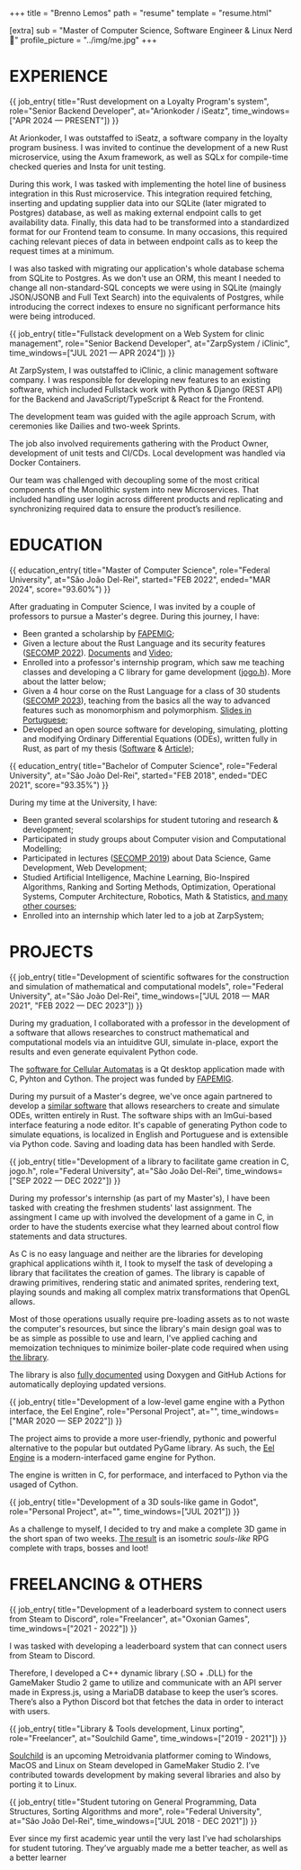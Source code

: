 +++
title = "Brenno Lemos"
path = "resume"
template = "resume.html"

[extra]
sub = "Master of Computer Science, Software Engineer & Linux Nerd 🐧"
profile_picture = "../img/me.jpg"
+++

# EXPERIENCE

{{ job_entry(
    title="Rust development on a Loyalty Program's system",
    role="Senior Backend Developer",
    at="Arionkoder / iSeatz",
    time_windows=["APR 2024 — PRESENT"])
}}

<p class="justify">
At Arionkoder, I was outstaffed to iSeatz, a software company in the loyalty program business. I was invited to continue the development of a new Rust microservice, using the Axum framework, as well as SQLx for compile-time checked queries and Insta for unit testing.

During this work, I was tasked with implementing the hotel line of business integration in this Rust microservice. This integration required fetching, inserting and updating supplier data into our SQLite (later migrated to Postgres) database, as well as making external endpoint calls to get availability data. Finally, this data had to be transformed into a standardized format for our Frontend team to consume. In many occasions, this required caching relevant pieces of data in between endpoint calls as to keep the request times at a minimum.

I was also tasked with migrating our application's whole database schema from SQLite to Postgres. As we don't use an ORM, this meant I needed to change all non-standard-SQL concepts we were using in SQLite (maingly JSON/JSONB and Full Text Search) into the equivalents of Postgres, while introducing the correct indexes to ensure no significant performance hits were being introduced.
</p>

{{ job_entry(
    title="Fullstack development on a Web System for clinic management",
    role="Senior Backend Developer",
    at="ZarpSystem / iClinic",
    time_windows=["JUL 2021 — APR 2024"])
}}

<p class="justify">
At ZarpSystem, I was outstaffed to iClinic, a clinic management software company. I was responsible for developing new features to an existing software, which included Fullstack work with Python & Django (REST API) for the Backend and JavaScript/TypeScript & React for the Frontend.
</p>

<p class="justify">
The development team was guided with the agile approach Scrum, with ceremonies like Dailies and two-week Sprints.
</p>

<p class="justify">
The job also involved requirements gathering with the Product Owner, development of unit tests and CI/CDs. Local development was handled via Docker Containers.
</p>

<p class="justify">
Our team was challenged with decoupling some of the most critical components of the Monolithic system into new Microservices. That included handling user login across different products and replicating and synchronizing required data to ensure the product’s resilience.
</p>

# EDUCATION

{{ education_entry(
    title="Master of Computer Science",
    role="Federal University",
    at="São João Del-Rei",
    started="FEB 2022",
    ended="MAR 2024",
    score="93.60%")
}}

After graduating in Computer Science, I was invited by a couple of professors to pursue a Master's degree. During this journey, I have:

- Been granted a scholarship by [FAPEMIG];
- Given a lecture about the Rust Language and its security features ([SECOMP 2022]). [Documents][rust-secomp-2022] and [Video][rust-secomp-2022-video];
- Enrolled into a professor's internship program, which saw me teaching classes and developing a C library for game development ([jogo.h]). More about the latter below;
- Given a 4 hour corse on the Rust Language for a class of 30 students ([SECOMP 2023]), teaching from the basics all the way to advanced features such as monomorphism and polymorphism. [Slides in Portuguese][rust-secomp-2023];
- Developed an open source software for developing, simulating, plotting and modifying Ordinary Differential Equations (ODEs), written fully in Rust, as part of my thesis ([Software][ode-designer-rs] & [Article][master-thesis]);

[FAPEMIG]: https://fapemig.br/
[SECOMP 2022]: https://secomp2022.wixsite.com/secomp2022
[rust-secomp-2022]: https://github.com/Syndelis/rust-secomp-2022
[rust-secomp-2022-video]: https://www.youtube.com/watch?v=bIZ_0OIbhg8&feature=youtu.be&ab_channel=BrennoLemos
[jogo.h]: https://github.com/syndelis/jogo.h
[SECOMP 2023]: https://secomp.ufsj.edu.br/programacao-secomp/minicursos#todos_minicursos
[rust-secomp-2023]: https://secomp2023.brenno.codes/
[ode-designer-rs]: https://github.com/Syndelis/ode-designer-rs
[master-thesis]: https://github.com/Syndelis/dissertacao-mestrado

{{ education_entry(
    title="Bachelor of Computer Science",
    role="Federal University",
    at="São João Del-Rei",
    started="FEB 2018",
    ended="DEC 2021",
    score="93.35%")
}}

During my time at the University, I have:
- Been granted several scolarships for student tutoring and research & development;
- Participated in study groups about Computer vision and Computational Modelling;
- Participated in lectures ([SECOMP 2019]) about Data Science, Game Development, Web Development;
- Studied Artificial Intelligence, Machine Learning, Bio-Inspired Algorithms, Ranking and Sorting Methods, Optimization, Operational Systems, Computer Architecture, Robotics, Math & Statistics, [and many other courses];
- Enrolled into an internship which later led to a job at ZarpSystem;

[SECOMP 2019]: https://secomp.ufsj.edu.br/home
[and many other courses]: https://ccomp.ufsj.edu.br/images/documentos/Fluxograma_CC-UFSJ.pdf

# PROJECTS

{{ job_entry(
    title="Development of scientific softwares for the construction and simulation of mathematical and computational models",
    role="Federal University",
    at="São João Del-Rei",
    time_windows=["JUL 2018 — MAR 2021", "FEB 2022 — DEC 2023"])
}}

During my graduation, I collaborated with a professor in the development of a software that allows researches to construct mathematical and computational models via an intuiditve GUI, simulate in-place, export the results and even generate equivalent Python code.

The [software for Cellular Automatas] is a Qt desktop application made with C, Pyhton and Cython. The project was funded by [FAPEMIG].

During my pursuit of a Master's degree, we've once again partnered to develop a [similar software][ode-designer-rs] that allows researchers to create and simulate ODEs, written entirely in Rust. The software ships with an ImGui-based interface featuring a node editor. It's capable of generating Python code to simulate equations, is localized in English and Portuguese and is extensible via Python code. Saving and loading data has been handled with Serde.

[software for Cellular Automatas]: https://github.com/Syndelis/ac-designer

{{ job_entry(
    title="Development of a library to facilitate game creation in C, jogo.h",
    role="Federal University",
    at="São João Del-Rei",
    time_windows=["SEP 2022 — DEC 2022"])
}}

During my professor's internship (as part of my Master's), I have been tasked with creating the freshmen students' last assignment. The assingment I came up with involved the development of a game in C, in order to have the students exercise what they learned about control flow statements and data structures.

As C is no easy language and neither are the libraries for developing graphical applications wihth it, I took to myself the task of developing a library that facilitates the creation of games. The library is capable of drawing primitives, rendering static and animated sprites, rendering text, playing sounds and making all complex matrix transformations that OpenGL allows.

Most of those operations usually require pre-loading assets as to not waste the computer's resources, but since the library's main design goal was to be as simple as possible to use and learn, I've applied caching and memoization techniques to minimize boiler-plate code required when using [the library][jogo.h].

The library is also [fully documented] using Doxygen and GitHub Actions for automatically deploying updated versions.

[fully documented]: https://syndelis.github.io/jogo.h

{{ job_entry(
    title="Development of a low-level game engine with a Python interface, the Eel Engine",
    role="Personal Project",
    at="",
    time_windows=["MAR 2020 — SEP 2022"])
}}

The project aims to provide a more user-friendly, pythonic and powerful alternative to the popular but outdated PyGame library. As such, the [Eel Engine] is a modern-interfaced game engine for Python.

The engine is written in C, for performace, and interfaced to Python via the usaged of Cython.

[Eel Engine]: https://github.com/syndelis/eel-engine

{{ job_entry(
    title="Development of a 3D souls-like game in Godot",
    role="Personal Project",
    at="",
    time_windows=["JUL 2021"])
}}

As a challenge to myself, I decided to try and make a complete 3D game in the short span of two weeks. [The result][isosouls] is an isometric *souls-like* RPG complete with traps, bosses and loot!

[isosouls]: https://github.com/Syndelis/IsoSouls

# FREELANCING & OTHERS

{{ job_entry(
    title="Development of a leaderboard system to connect users from Steam to Discord",
    role="Freelancer",
    at="Oxonian Games",
    time_windows=["2021 - 2022"])
}}

I was tasked with developing a leaderboard system that can connect users from Steam to Discord.

Therefore, I developed a C++ dynamic library (.SO + .DLL) for the GameMaker Studio 2 game to utilize and communicate with an API server made in Express.js, using a MariaDB database to keep the user’s scores. There’s also a Python Discord bot that fetches the data in order to interact with users.

{{ job_entry(
    title="Library & Tools development, Linux porting",
    role="Freelancer",
    at="Soulchild Game",
    time_windows=["2019 - 2021"])
}}

[Soulchild] is an upcoming Metroidvania platformer coming to Windows, MacOS and Linux on Steam developed in GameMaker Studio 2. I’ve contributed towards development by making several libraries and also by porting it to Linux.

[Soulchild]: https://store.steampowered.com/app/1609020/Soulchild/

{{ job_entry(
    title="Student tutoring on General Programming, Data Structures, Sorting Algorithms and more",
    role="Federal University",
    at="São João Del-Rei",
    time_windows=["JUL 2018 - DEC 2021"])
}}

Ever since my first academic year until the very last I’ve had scholarships for student tutoring. They’ve arguably made me a better teacher, as well as a better learner
